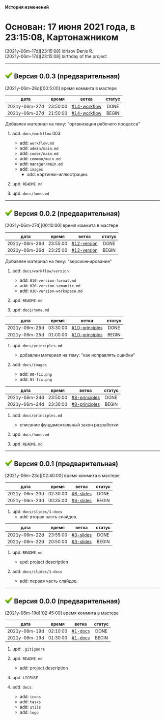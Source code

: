 [M]: #main  "история проекта"
[P]: icons/progress.png
[S]: icons/success.png
[B]: icons/bug.png

<a name="main"></a>
**История изменений**  

Основан: 17 июня 2021 года, в 23:15:08, Картонажником
=====================================================

[2021y-06m-17d][23:15:08] Idrisov Denis R.  
[2021y-06m-17d][23:15:08] birthday of the project  


---------------------------------------------------

<a name="v003"></a>
[![S]][M] **Версия 0.0.3 (предварительная)**  
--------------------------------------------
[2021y-06m-28d][00:5:00] время коммита в мастере  

|      дата     |  время   |      ветка     | статус |  
|:-------------:|:--------:|:--------------:|:------:|  
| 2021y-06m-27d | 23:50:00 | [#14-workflow] | DONE   |  
| 2021y-06m-27d | 21:50:00 | [#14-workflow] | BEGIN  |  

Добавлен материал на тему: "организация рабочего процесса"

1) add: `docs/workflow`          003  
     - add: `workflow.md`  
     - add: `admin/main.md`  
     - add: `coder/main.md`  
     - add: `common/main.md`  
     - add: `manager/main.md`  
     - add: `images`  
       - add: картинки-иллюстрации.  

2) upd: `README.md`  
3) upd: `docs/home.md`  

[#14-workflow]: tasks/2021y-06m-27d-0014-workflow.md

---------------------------------------------------

<a name="v002"></a>
[![S]][M] **Версия 0.0.2 (предварительная)**  
--------------------------------------------
[2021y-06m-27d][00:10:00] время коммита в мастере  

|      дата     |  время   |     ветка     | статус |  
|:-------------:|:--------:|:-------------:|:------:|  
| 2021y-06m-26d | 23:55:00 | [#12-version] | DONE   |  
| 2021y-06m-26d | 23:25:00 | [#12-version] | BEGIN  |  

Добавлен материал на тему: "версионнирование"

1) add: `docs/workflow/version`  
     - add: `010-version-format.md`  
     - add: `020-version-semantic.md`  
     - add: `030-version-workspace.md`  

2) upd: `README.md`  
3) upd: `docs/home.md`  

[#12-version]: tasks/2021y-06m-26d-0012-version.md

|      дата     |  время   |       ветка      | статус |  
|:-------------:|:--------:|:----------------:|:------:|  
| 2021y-06m-25d | 03:30:00 | [#10-principles] | DONE   |  
| 2021y-06m-25d | 01:00:00 | [#10-principles] | BEGIN  |  

1) upd: `docs/principles.md`  
     - добавлен материал на тему: "как исправлять ошибки"

2) add: `docs/images`
     - add: `00-fix.png`
     - add: `01-fix.png`

[#10-principles]: tasks/2021y-06m-25d-0010-principles.md

|      дата     |  время   |      ветка      | статус |  
|:-------------:|:--------:|:---------------:|:------:|  
| 2021y-06m-24d | 23:50:00 | [#8-principles] | DONE   |  
| 2021y-06m-24d | 23:30:00 | [#8-principles] | BEGIN  |  

1) add: `docs/principles.md`  
     - описание фундаментальный закон разработки  

2) upd: `docs/home.md`  
3) upd: `README.md`  

[#8-principles]: tasks/2021y-06m-24d-0008-principles.md

---------------------------------------------------

<a name="v001"></a>
[![S]][M] **Версия 0.0.1 (предварительная)**  
--------------------------------------------
[2021y-06m-23d][02:40:00] время коммита в мастере  

|      дата     |  время   |    ветка    | статус |  
|:-------------:|:--------:|:-----------:|:------:|  
| 2021y-06m-23d | 02:30:00 | [#6-slides] | DONE   |  
| 2021y-06m-23d | 00:35:00 | [#6-slides] | BEGIN  |  

1) upd: `docs/slides/1-docs`  
     - add: вторая часть слайдов.  

[#6-slides]: tasks/2021y-06m-23d-0006-slides.md

|      дата     |  время   |    ветка    | статус |  
|:-------------:|:--------:|:-----------:|:------:|  
| 2021y-06m-22d | 23:55:00 | [#3-slides] | DONE   |  
| 2021y-06m-22d | 20:50:00 | [#3-slides] | BEGIN  |  

1) upd: `README.md`  
     - upd: project description  

2) add: `docs/slides/1-docs`  
     - add: первая часть слайдов.  

[#3-slides]: tasks/2021y-06m-22d-0003-slides.md

---------------------------------------------------

<a name="v000"></a>
[![S]][M] **Версия 0.0.0 (предварительная)**  
--------------------------------------------
[2021y-06m-19d][02:45:00] время коммита в мастере  

|      дата     |  время   |   ветка   | статус |  
|:-------------:|:--------:|:---------:|:------:|  
| 2021y-06m-19d | 02:10:00 | [#1-docs] | DONE   |  
| 2021y-06m-19d | 01:30:00 | [#1-docs] | BEGIN  |  

1) upd: `.gitignore`  

2) upd: `README.md`  
     - add: project description  

3) upd: `LICENSE`  

4) add: `docs`:  
     - add: `icons`  
     - add: `tasks`  
     - add: `utils`  
     - add: `logo`  

[#1-docs]: tasks/2021y-06m-19d-0001-docs.md